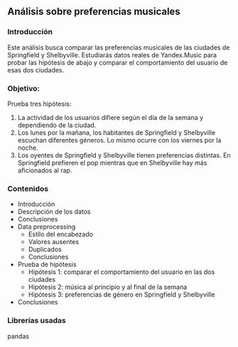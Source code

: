 ## Análisis sobre preferencias musicales
### Introducción
Este análisis busca comparar las preferencias musicales de las ciudades de Springfield y Shelbyville. Estudiarás datos reales de Yandex.Music para probar las hipótesis de abajo y comparar el comportamiento del usuario de esas dos ciudades.

### Objetivo:

Prueba tres hipótesis:
1. La actividad de los usuarios difiere según el día de la semana y dependiendo de la ciudad.
2. Los lunes por la mañana, los habitantes de Springfield y Shelbyville escuchan diferentes géneros. Lo mismo ocurre con los viernes por la noche.
3. Los oyentes de Springfield y Shelbyville tienen preferencias distintas. En Springfield prefieren el pop mientras que en Shelbyville hay más aficionados al rap.

### Contenidos
* Introducción
* Descripción de los datos
* Conclusiones
* Data preprocessing
  * Estilo del encabezado
  * Valores ausentes
  * Duplicados
  * Conclusiones
* Prueba de hipótesis
  *  Hipótesis 1: comparar el comportamiento del usuario en las dos ciudades
  * Hipótesis 2: música al principio y al final de la semana
  * Hipótesis 3: preferencias de género en Springfield y Shelbyville
* Conclusiones

### Librerías usadas
pandas
